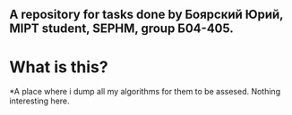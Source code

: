 ## A repository for tasks done by Боярский Юрий, MIPT student, SEPHM, group Б04-405.
# What is this?
*A place where i dump all my algorithms for them to be assesed. Nothing interesting here.
